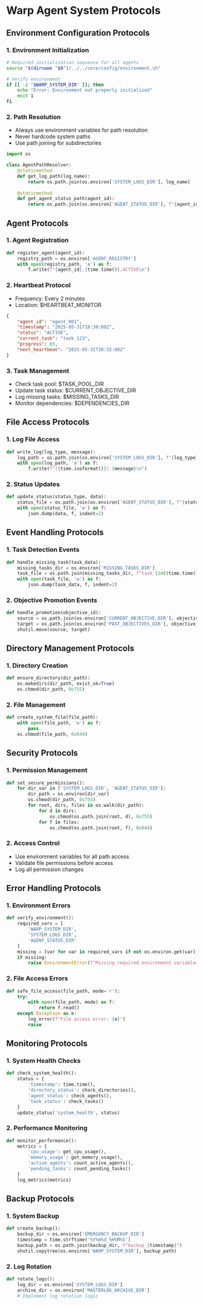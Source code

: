# Warp Agent System Protocols

## Environment Configuration Protocols

### 1. Environment Initialization
```bash
# Required initialization sequence for all agents
source "$(dirname "$0")/../../core/config/environment.sh"

# Verify environment
if [[ -z "$WARP_SYSTEM_DIR" ]]; then
    echo "Error: Environment not properly initialized"
    exit 1
fi
```

### 2. Path Resolution
- Always use environment variables for path resolution
- Never hardcode system paths
- Use path joining for subdirectories
```python
import os

class AgentPathResolver:
    @staticmethod
    def get_log_path(log_name):
        return os.path.join(os.environ['SYSTEM_LOGS_DIR'], log_name)
    
    @staticmethod
    def get_agent_status_path(agent_id):
        return os.path.join(os.environ['AGENT_STATUS_DIR'], f"{agent_id}.json")
```

## Agent Protocols

### 1. Agent Registration
```python
def register_agent(agent_id):
    registry_path = os.environ['AGENT_REGISTRY']
    with open(registry_path, 'a') as f:
        f.write(f"{agent_id},{time.time()},ACTIVE\n")
```

### 2. Heartbeat Protocol
- Frequency: Every 2 minutes
- Location: $HEARTBEAT_MONITOR
```json
{
    "agent_id": "agent_001",
    "timestamp": "2025-05-31T18:30:00Z",
    "status": "ACTIVE",
    "current_task": "task_123",
    "progress": 65,
    "next_heartbeat": "2025-05-31T18:32:00Z"
}
```

### 3. Task Management
- Check task pool: $TASK_POOL_DIR
- Update task status: $CURRENT_OBJECTIVE_DIR
- Log missing tasks: $MISSING_TASKS_DIR
- Monitor dependencies: $DEPENDENCIES_DIR

## File Access Protocols

### 1. Log File Access
```python
def write_log(log_type, message):
    log_path = os.path.join(os.environ['SYSTEM_LOGS_DIR'], f"{log_type}.md")
    with open(log_path, 'a') as f:
        f.write(f"[{time.isoformat()}] {message}\n")
```

### 2. Status Updates
```python
def update_status(status_type, data):
    status_file = os.path.join(os.environ['AGENT_STATUS_DIR'], f"{status_type}.json")
    with open(status_file, 'w') as f:
        json.dump(data, f, indent=2)
```

## Event Handling Protocols

### 1. Task Detection Events
```python
def handle_missing_task(task_data):
    missing_tasks_dir = os.environ['MISSING_TASKS_DIR']
    task_file = os.path.join(missing_tasks_dir, f"task_{int(time.time())}.json")
    with open(task_file, 'w') as f:
        json.dump(task_data, f, indent=2)
```

### 2. Objective Promotion Events
```python
def handle_promotion(objective_id):
    source = os.path.join(os.environ['CURRENT_OBJECTIVE_DIR'], objective_id)
    target = os.path.join(os.environ['PAST_OBJECTIVES_DIR'], objective_id)
    shutil.move(source, target)
```

## Directory Management Protocols

### 1. Directory Creation
```python
def ensure_directory(dir_path):
    os.makedirs(dir_path, exist_ok=True)
    os.chmod(dir_path, 0o755)
```

### 2. File Management
```python
def create_system_file(file_path):
    with open(file_path, 'w') as f:
        pass
    os.chmod(file_path, 0o644)
```

## Security Protocols

### 1. Permission Management
```python
def set_secure_permissions():
    for dir_var in ['SYSTEM_LOGS_DIR', 'AGENT_STATUS_DIR']:
        dir_path = os.environ[dir_var]
        os.chmod(dir_path, 0o755)
        for root, dirs, files in os.walk(dir_path):
            for d in dirs:
                os.chmod(os.path.join(root, d), 0o755)
            for f in files:
                os.chmod(os.path.join(root, f), 0o644)
```

### 2. Access Control
- Use environment variables for all path access
- Validate file permissions before access
- Log all permission changes

## Error Handling Protocols

### 1. Environment Errors
```python
def verify_environment():
    required_vars = [
        'WARP_SYSTEM_DIR',
        'SYSTEM_LOGS_DIR',
        'AGENT_STATUS_DIR'
    ]
    missing = [var for var in required_vars if not os.environ.get(var)]
    if missing:
        raise EnvironmentError(f"Missing required environment variables: {missing}")
```

### 2. File Access Errors
```python
def safe_file_access(file_path, mode='r'):
    try:
        with open(file_path, mode) as f:
            return f.read()
    except Exception as e:
        log_error(f"File access error: {e}")
        raise
```

## Monitoring Protocols

### 1. System Health Checks
```python
def check_system_health():
    status = {
        'timestamp': time.time(),
        'directory_status': check_directories(),
        'agent_status': check_agents(),
        'task_status': check_tasks()
    }
    update_status('system_health', status)
```

### 2. Performance Monitoring
```python
def monitor_performance():
    metrics = {
        'cpu_usage': get_cpu_usage(),
        'memory_usage': get_memory_usage(),
        'active_agents': count_active_agents(),
        'pending_tasks': count_pending_tasks()
    }
    log_metrics(metrics)
```

## Backup Protocols

### 1. System Backup
```python
def create_backup():
    backup_dir = os.environ['EMERGENCY_BACKUP_DIR']
    timestamp = time.strftime('%Y%m%d_%H%M%S')
    backup_path = os.path.join(backup_dir, f"backup_{timestamp}")
    shutil.copytree(os.environ['WARP_SYSTEM_DIR'], backup_path)
```

### 2. Log Rotation
```python
def rotate_logs():
    log_dir = os.environ['SYSTEM_LOGS_DIR']
    archive_dir = os.environ['MASTERLOG_ARCHIVE_DIR']
    # Implement log rotation logic
```
